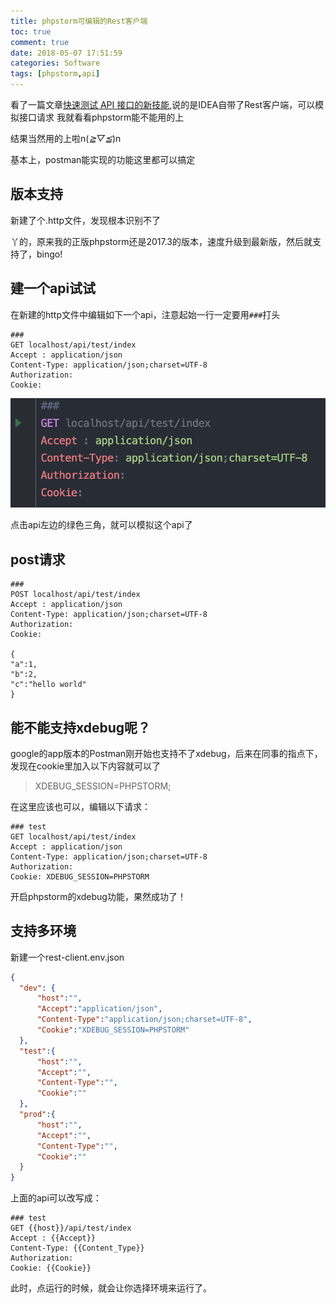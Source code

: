 ```yaml
---
title: phpstorm可编辑的Rest客户端
toc: true
comment: true
date: 2018-05-07 17:51:59
categories: Software
tags: [phpstorm,api]
---
```


看了一篇文章[快速测试 API 接口的新技能](https://toutiao.io/k/6tokkp),说的是IDEA自带了Rest客户端，可以模拟接口请求
我就看看phpstorm能不能用的上

结果当然用的上啦n(*≧▽≦*)n

基本上，postman能实现的功能这里都可以搞定

<!--more-->

## 版本支持

新建了个.http文件，发现根本识别不了

丫的，原来我的正版phpstorm还是2017.3的版本，速度升级到最新版，然后就支持了，bingo!

## 建一个api试试

在新建的http文件中编辑如下一个api，注意起始一行一定要用`###`打头

```http
###
GET localhost/api/test/index
Accept : application/json
Content-Type: application/json;charset=UTF-8
Authorization:
Cookie:
```

![image-20181016221550175](phpstorm-editor-based-Rest-Client/image-20181016221550175.png)

点击api左边的绿色三角，就可以模拟这个api了

## post请求

```http
###
POST localhost/api/test/index
Accept : application/json
Content-Type: application/json;charset=UTF-8
Authorization:
Cookie:

{
"a":1,
"b":2,
"c":"hello world"
}
```




## 能不能支持xdebug呢？

google的app版本的Postman刚开始也支持不了xdebug，后来在同事的指点下，发现在cookie里加入以下内容就可以了

> XDEBUG_SESSION=PHPSTORM;


在这里应该也可以，编辑以下请求：

```http
### test
GET localhost/api/test/index
Accept : application/json
Content-Type: application/json;charset=UTF-8
Authorization:
Cookie: XDEBUG_SESSION=PHPSTORM
```
开启phpstorm的xdebug功能，果然成功了！



## 支持多环境

新建一个rest-client.env.json

```json
{
  "dev": {
      "host":"",
      "Accept":"application/json",
      "Content-Type":"application/json;charset=UTF-8",
      "Cookie":"XDEBUG_SESSION=PHPSTORM"
  },
  "test":{
      "host":"",
      "Accept":"",
      "Content-Type":"",
      "Cookie":""
  },
  "prod":{
      "host":"",
      "Accept":"",
      "Content-Type":"",
      "Cookie":""
  }
}
```

上面的api可以改写成：

```http
### test
GET {{host}}/api/test/index
Accept : {{Accept}}
Content-Type: {{Content_Type}}
Authorization:
Cookie: {{Cookie}}
```

此时，点运行的时候，就会让你选择环境来运行了。



